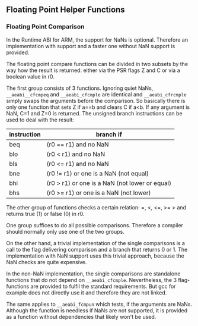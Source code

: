Floating Point Helper Functions
-------------------------------

### Floating Point Comparison

In the Runtime ABI for ARM, the support for NaNs is optional. Therefore
an implementation with support and a faster one without NaN support is
provided.

The floating point compare functions can be divided in two subsets by the way
how the result is returned: either via the PSR flags Z and C or via a boolean 
value in r0.

The first group consists of 3 functions. Ignoring quiet NaNs, `__aeabi__cfcmpeq`
and `__aeabi_cfcmple` are identical and `__aeabi_cfrcmple` simply swaps the
arguments before the comparison. So basically there is only one function that
sets Z if a==b and clears C if a<b. If any argument is NaN, C=1 and Z=0 is
returned. The unsigned branch instructions can be used to deal with the result:

| instruction | branch if                                       |
| ----------- | ----------------------------------------------- |
| beq         | (r0 == r1) and no NaN                           |
| blo         | (r0 < r1) and no NaN                            |
| bls         | (r0 <= r1) and no NaN                           |
| bne         | (r0 != r1) or one is a NaN (not equal)          |
| bhi         | (r0 > r1) or one is a NaN (not lower or equal)  |
| bhs         | (r0 >= r1) or one is a NaN (not lower)          |

The other group of functions checks a certain relation: =, <, <=, >= > and
returns true (1) or false (0) in r0.

One group suffices to do all possible comparisons. Therefore a compiler
should normally only use one of the two groups.

On the other hand, a trivial implementation of the single comparisons is a
call to the flag delivering comparison and a branch that returns 0 or 1. The
implementation with NaN support uses this trivial approach, because the NaN
checks are quite expensive.

In the non-NaN implementation, the single comparisons are standalone functions
that do not depend on `__aeabi_cfcmple`. Nevertheless, the 3 flag-functions are
provided to fulfil the standard requirements. But gcc for example does not
directly use it and therefore they are not linked.

The same applies to `__aeabi_fcmpun` which tests, if the arguments are NaNs.
Although the function is needless if NaNs are not supported, it is provided
as a function without dependencies that likely won't be used.
